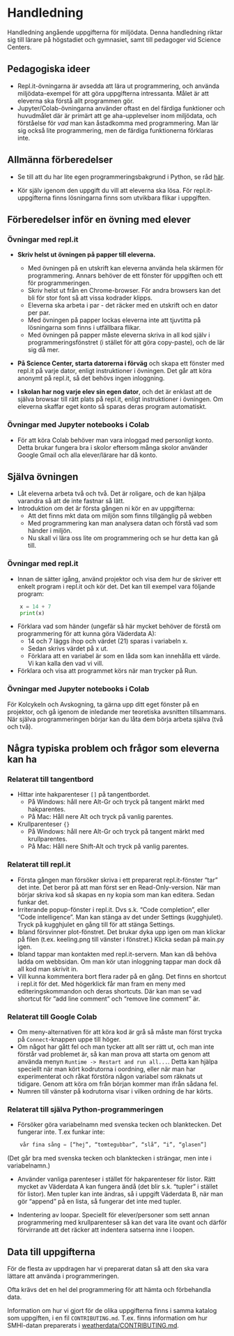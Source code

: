 # Handledning
Handledning angående uppgifterna för miljödata.
Denna handledning riktar sig till lärare på högstadiet och gymnasiet, samt till pedagoger vid Science Centers.

## Pedagogiska ideer
* Repl.it-övningarna är avsedda att lära ut programmering, och använda miljödata-exempel för att göra uppgifterna intressanta. Målet är att eleverna ska förstå allt programmen gör.
* Jupyter/Colab-övningarna använder oftast en del färdiga funktioner och huvudmålet där är primärt att ge aha-upplevelser inom miljödata, och förståelse för *vad* man kan åstadkomma med programmering. Man lär sig också lite programmering, men de färdiga funktionerna förklaras inte.

## Allmänna förberedelser

* Se till att du har lite egen programmeringsbakgrund i Python, se råd [här](prerequisites.md).

* Kör själv igenom den uppgift du vill att eleverna ska lösa. För repl.it-uppgifterna finns lösningarna finns som utvikbara flikar i uppgiften.

## Förberedelser inför en övning med elever

### Övningar med repl.it

* **Skriv helst ut övningen på papper till eleverna.**
  * Med övningen på en utskrift kan eleverna använda hela skärmen för programmering. Annars behöver de ett fönster för uppgiften och ett för programmeringen.
  * Skriv helst ut från en Chrome-browser. För andra browsers kan det bli för stor font så att vissa kodrader klipps.
  * Eleverna ska arbeta i par - det räcker med en utskrift och en dator per par.
  * Med övningen på papper lockas eleverna inte att tjuvtitta på lösningarna som finns i utfällbara flikar.
  * Med övningen på papper måste eleverna skriva in all kod själv i programmeringsfönstret (i stället för att göra copy-paste), och de lär sig då mer.

* **På Science Center, starta datorerna i förväg** och skapa ett fönster med repl.it på varje dator, enligt instruktioner i övningen. Det går att köra anonymt på repl.it, så det behövs ingen inloggning.
* **I skolan har nog varje elev sin egen dator**, och det är enklast att de själva browsar till rätt plats på repl.it, enligt instruktioner i övningen. Om eleverna skaffar eget konto så sparas deras program automatiskt.

### Övningar med Jupyter notebooks i Colab

* För att köra Colab behöver man vara inloggad med personligt konto. Detta brukar fungera bra i skolor eftersom många skolor använder Google Gmail och alla elever/lärare har då konto.

## Själva övningen

* Låt eleverna arbeta två och två. Det är roligare, och de kan hjälpa varandra så att de inte fastnar så lätt.
* Introduktion om det är första gången ni kör en av uppgifterna:
    * Att det finns mkt data om miljön som finns tillgänglig på webben
    * Med programmering kan man analysera datan och förstå vad som händer i miljön.
    * Nu skall vi lära oss lite om programmering och se hur detta kan gå till.

### Övningar med repl.it

* Innan de sätter igång, använd projektor och visa dem hur de skriver ett enkelt program i repl.it och kör det. Det kan till exempel vara följande program:
```python
	x = 14 + 7
	print(x)
```
* Förklara vad som händer (ungefär så här mycket behöver de förstå om programmering för att kunna göra Väderdata A):
    * 14 och 7 läggs ihop och värdet (21) sparas i variabeln x.
    * Sedan skrivs värdet på x ut.
    * Förklara att en variabel är som en låda som kan innehålla ett värde. Vi kan kalla den vad vi vill.
* Förklara och visa att programmet körs när man trycker på Run.

### Övningar med Jupyter notebooks i Colab

För Kolcykeln och Avskogning, ta gärna upp ditt eget fönster på en projektor, och gå igenom de inledande mer teoretiska avsnitten tillsammans. När själva programmeringen börjar kan du låta dem börja arbeta själva (två och två).

## Några typiska problem och frågor som eleverna kan ha

### Relaterat till tangentbord
* Hittar inte hakparenteser `[]` på tangentbordet.
    * På Windows: håll nere Alt-Gr och tryck på tangent märkt med hakparentes.
    * På Mac: Håll nere Alt och tryck på vanlig parentes.
* Krullparenteser `{}`
    * På Windows: håll nere Alt-Gr och tryck på tangent märkt med krullparentes.
    * På Mac: Håll nere Shift-Alt och tryck på vanlig parentes.

### Relaterat till repl.it

* Första gången man försöker skriva i ett preparerat repl.it-fönster “tar” det inte. Det beror på att man först ser en Read-Only-version. När man börjar skriva kod så skapas en ny kopia som man kan editera. Sedan funkar det.
* Irriterande popup-fönster i repl.it. Dvs s.k. “Code completion”, eller “Code intelligence”. Man kan stänga av det under Settings (kugghjulet). Tryck på kugghjulet en gång till för att stänga Settings.
* Ibland försvinner plot-fönstret. Det brukar dyka upp igen om man klickar på filen (t.ex. keeling.png till vänster i fönstret.) Klicka sedan på main.py igen.
* Ibland tappar man kontakten med repl.it-servern. Man kan då behöva ladda om webbsidan. Om man kör utan inloggning tappar man dock då all kod man skrivit in.
* Vill kunna kommentera bort flera rader på en gång. Det finns en shortcut i repl.it för det. Med högerklick får man fram en meny med editeringskommandon och deras shortcuts. Där kan man se vad shortcut för “add line comment” och “remove line comment” är.

### Relaterat till Google Colab
* Om meny-alternativen för att köra kod är grå så måste man först trycka på `Connect`-knappen uppe till höger.
* Om något har gått fel och man tycker att allt ser rätt ut, och man inte förstår vad problemet är, så kan man prova att starta om genom att använda menyn `Runtime -> Restart and run all...`. Detta kan hjälpa speciellt när man kört kodrutorna i oordning, eller när man har experimenterat och råkat förstöra någon variabel som räknats ut tidigare. Genom att köra om från början kommer man ifrån sådana fel.
* Numren till vänster på kodrutorna visar i vilken ordning de har körts.

### Relaterat till själva Python-programmeringen

* Försöker göra variabelnamn med svenska tecken och blanktecken. Det fungerar inte. T.ex funkar inte:
```python
	vår fina sång = [“hej”, “tomtegubbar”, “slå”, “i”, “glasen”]
```
(Det går bra med svenska tecken och blanktecken i strängar, men inte i variabelnamn.)

* Använder vanliga parenteser i stället för hakparenteser för listor. Rätt mycket av Väderdata A kan fungera ändå (det blir s.k. “tupler” i stället för listor). Men tupler kan inte ändras, så i uppgift Väderdata B, när man gör “append” på en lista, så fungerar det inte med tupler.

* Indentering av loopar. Speciellt för elever/personer som sett annan programmering med krullparenteser så kan det vara lite ovant och därför förvirrande att det räcker att indentera satserna inne i loopen.

## Data till uppgifterna
För de flesta av uppdragen har vi preparerat datan så att den ska vara lättare att använda i programmeringen.

Ofta krävs det en hel del programmering för att hämta och förbehandla data.

Information om hur vi gjort för de olika uppgifterna finns i samma katalog som uppgiften, i en fil `CONTRIBUTING.md`. T.ex. finns information om hur SMHI-datan preparerats i [weatherdata/CONTRIBUTING.md](weatherdata/CONTRIBUTING.md).
